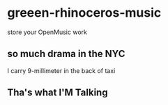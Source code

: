 # greeen-rhinoceros-music
store your OpenMusic work

## so much drama in the NYC

I carry 9-millimeter in the back of taxi

## Tha's what I'M Talking
